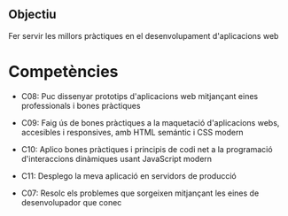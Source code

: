 ## Objectiu
Fer servir les millors pràctiques en el desenvolupament d'aplicacions web

# Competències

- C08: Puc dissenyar prototips d'aplicacions web mitjançant eines professionals i bones pràctiques
- C09: Faig ús de bones pràctiques a la maquetació d'aplicacions webs, accesibles i responsives, amb HTML semántic i CSS modern
- C10: Aplico bones pràctiques i principis de codi net a la programació d'interaccions dinàmiques usant JavaScript modern
- C11: Desplego la meva aplicació en servidors de producció

- C07: Resolc els problemes que sorgeixen mitjançant les eines de desenvolupador que conec


